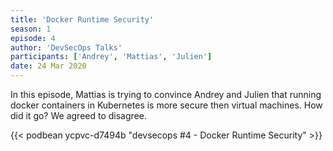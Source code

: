 ```yaml
---
title: 'Docker Runtime Security'
season: 1
episode: 4
author: 'DevSecOps Talks'
participants: ['Andrey', 'Mattias', 'Julien']
date: 24 Mar 2020
---
```


In this episode, Mattias is trying to convince Andrey and Julien that running docker containers in Kubernetes 
is more secure then virtual machines. How did it go? We agreed to disagree.

<!-- Player -->

{{< podbean ycpvc-d7494b "devsecops #4 - Docker Runtime Security" >}}
